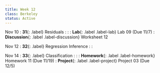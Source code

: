 ```yaml
---
title: Week 12
class: Berkeley
status: Active
---
```


Nov 10
: **31**{: .label} Residuals
    : <!--{{site.links.lec.slides.slide32}} {{site.links.lec.demo.demo32}}-->
: <!--_Reading:_ [15.5](https://inferentialthinking.com/chapters/15/5/Visual_Diagnostics.html)-->
: **Lab**{: .label .label-lab} Lab 09<!--{{site.links.proj.proj2c}}--> (Due 11/7)
: **Discussion**{: .label .label-discussion} Worksheet 12<!--{{site.links.wksht.wksht11}}-->

Nov 12
: **32**{: .label} Regression Inference
    : <!--{{site.links.lec.slides.slide33}} {{site.links.lec.demo.demo33}}-->
: <!--_Reading:_ [16](https://inferentialthinking.com/chapters/16/Inference_for_Regression.html)-->

Nov 14
: **33**{: .label} Classification
    : <!--{{site.links.lec.slides.slide34}} {{site.links.lec.demo.demo34}}-->
: <!--_Reading:_ [17.1](https://inferentialthinking.com/chapters/17/1/Nearest_Neighbors.html), [17.2](https://inferentialthinking.com/chapters/17/2/Training_and_Testing.html)-->
: **Homework**{: .label .label-homework} Homework 11<!--{{site.links.hw.hw11}}--> (Due 11/19)
: **Project**{: .label .label-project} Project 03<!--{{site.links.proj.proj3}}--> (Due 12/5)